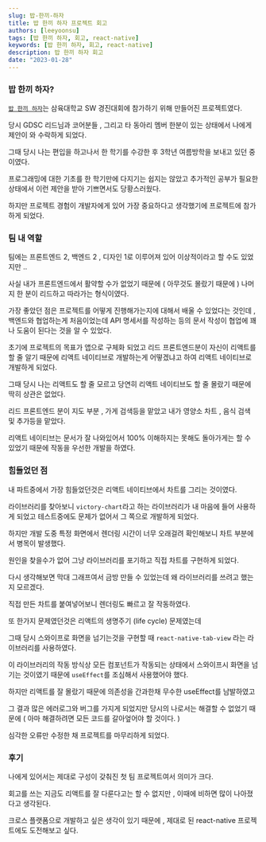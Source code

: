 ```yaml
---
slug: 밥-한끼-하자
title: 밥 한끼 하자 프로젝트 회고
authors: [leeyoonsu]
tags: [밥 한끼 하자, 회고, react-native]
keywords: [밥 한끼 하자, 회고, react-native]
description: 밥 한끼 하자 회고
date: "2023-01-28"
---
```


### 밥 한끼 하자?

[`밥 한끼 하자`](https://github.com/leey00nsu/TakingMeal)는 삼육대학교 SW 경진대회에 참가하기 위해 만들어진 프로젝트였다.

당시 GDSC 리드님과 코어분들 , 그리고 타 동아리 멤버 한분이 있는 상태에서 나에게 제안이 와 수락하게 되었다.

그때 당시 나는 편입을 하고나서 한 학기를 수강한 후 3학년 여름방학을 보내고 있던 중이였다.

프로그래밍에 대한 기초를 한 학기만에 다지기는 쉽지는 않았고 추가적인 공부가 필요한 상태에서 이런 제안을 받아 기쁘면서도 당황스러웠다.

하지만 프로젝트 경험이 개발자에게 있어 가장 중요하다고 생각했기에 프로젝트에 참가하게 되었다.

### 팀 내 역할

팀에는 프론트엔드 2, 백엔드 2 , 디자인 1로 이루어져 있어 이상적이라고 할 수도 있었지만 ..

사실 내가 프론트엔드에서 활약할 수가 없었기 때문에 ( 아무것도 몰랐기 때문에 ) 나머지 한 분이 리드하고 따라가는 형식이였다.

가장 좋았던 점은 프로젝트를 어떻게 진행해가는지에 대해서 배울 수 있었다는 것인데 , 백엔드와 협업하는게 처음이었는데 API 명세서를 작성하는 등의 문서 작성이 협업에 꽤나 도움이 된다는 것을 알 수 있었다.

초기에 프로젝트의 목표가 앱으로 구체화 되었고 리드 프론트엔드분이 자신이 리액트를 할 줄 알기 때문에 리액트 네이티브로 개발하는게 어떻겠냐고 하여 리액트 네이티브로 개발하게 되었다.

그때 당시 나는 리액트도 할 줄 모르고 당연히 리액트 네이티브도 할 줄 몰랐기 때문에 딱히 상관은 없었다.

리드 프론트엔드 분이 지도 부분 , 가게 검색등을 맡았고 내가 영양소 차트 , 음식 검색 및 추가등을 맡았다.

리액트 네이티브는 문서가 잘 나와있어서 100% 이해하지는 못해도 돌아가게는 할 수 있었기 때문에 작동을 우선한 개발을 하였다.

### 힘들었던 점

내 파트중에서 가장 힘들었던것은 리액트 네이티브에서 차트를 그리는 것이였다.

라이브러리를 찾아보니 `victory-chart`라고 하는 라이브러리가 내 마음에 들어 사용하게 되었고 테스트중에도 문제가 없어서 그 쪽으로 개발하게 되었다.

하지만 개발 도중 특정 화면에서 렌더링 시간이 너무 오래걸려 확인해보니 차트 부분에서 병목이 발생했다.

원인을 찾을수가 없어 그냥 라이브러리를 포기하고 직접 차트를 구현하게 되었다.

다시 생각해보면 막대 그래프여서 금방 만들 수 있었는데 왜 라이브러리를 쓰려고 했는지 모르겠다.

직접 만든 차트를 붙여넣어보니 렌더링도 빠르고 잘 작동하였다.

또 한가지 문제였던것은 리액트의 생명주기 (life cycle) 문제였는데

그때 당시 스와이프로 화면을 넘기는것을 구현할 때 `react-native-tab-view` 라는 라이브러리를 사용하였다.

이 라이브러리의 작동 방식상 모든 컴포넌트가 작동되는 상태에서 스와이프시 화면을 넘기는 것이였기 때문에 `useEffect`를 조심해서 사용했어야 했다.

하지만 리액트를 잘 몰랐기 때문에 의존성을 간과한채 무수한 useEffect를 남발하였고

그 결과 많은 에러로그와 버그를 가지게 되었지만 당시의 나로서는 해결할 수 없었기 때문에 ( 아마 해결하려면 모든 코드를 갈아엎어야 할 것이다. )

심각한 오류만 수정한 채 프로젝트를 마무리하게 되었다.

### 후기

나에게 있어서는 제대로 구성이 갖춰진 첫 팀 프로젝트여서 의미가 크다.

회고를 쓰는 지금도 리액트를 잘 다룬다고는 할 수 없지만 , 이때에 비하면 많이 나아졌다고 생각된다.

크로스 플랫폼으로 개발하고 싶은 생각이 있기 때문에 , 제대로 된 react-native 프로젝트에도 도전해보고 싶다.
